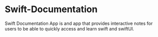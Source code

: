 # Swift-Documentation
Swift Documentation App is and app that provides interactive notes for users to be able to quickly access and learn swift and swiftUI.
